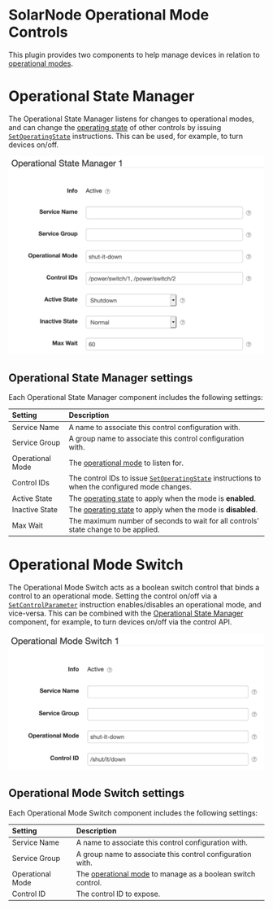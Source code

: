 # SolarNode Operational Mode Controls

This plugin provides two components to help manage devices in relation to [operational
modes][op-modes].

# Operational State Manager

The Operational State Manager listens for changes to operational modes, and can change the
[operating state][op-states] of other controls by issuing [`SetOperatingState`][set-op-state]
instructions. This can be used, for example, to turn devices on/off.

![settings](docs/solarnode-op-state-manager-settings.png)

## Operational State Manager settings

Each Operational State Manager component includes the following settings:

| Setting          | Description |
|:-----------------|:------------|
| Service Name     | A name to associate this control configuration with. |
| Service Group    | A group name to associate this control configuration with. |
| Operational Mode | The [operational mode][op-modes] to listen for. |
| Control IDs      | The control IDs to issue [`SetOperatingState`][set-op-state] instructions to when the configured mode changes. |
| Active State     | The [operating state][op-states] to apply when the mode is **enabled**. |
| Inactive State   | The [operating state][op-states] to apply when the mode is **disabled**. |
| Max Wait         | The maximum number of seconds to wait for all controls' state change to be applied. |


# Operational Mode Switch

The Operational Mode Switch acts as a boolean switch control that binds a control to an operational
mode. Setting the control on/off via a [`SetControlParameter`][set-control-param] instruction
enables/disables an operational mode, and vice-versa. This can be combined with the [Operational
State Manager](#operational-state-manager) component, for example, to turn devices on/off via the
control API.

![settings](docs/solarnode-op-mode-switch-settings.png)

## Operational Mode Switch settings

Each Operational Mode Switch component includes the following settings:

| Setting          | Description |
|:-----------------|:------------|
| Service Name     | A name to associate this control configuration with. |
| Service Group    | A group name to associate this control configuration with. |
| Operational Mode | The [operational mode][op-modes] to manage as a boolean switch control. |
| Control ID       | The control ID to expose. |



[op-modes]: https://github.com/SolarNetwork/solarnetwork/wiki/SolarNode-Operational-Modes
[op-states]: https://github.com/SolarNetwork/solarnetwork/wiki/SolarNet-API-global-objects#standard-device-operating-states
[set-control-param]: https://github.com/SolarNetwork/solarnetwork/wiki/SolarUser-API-enumerated-types#setcontrolparameter
[set-op-state]: https://github.com/SolarNetwork/solarnetwork/wiki/SolarUser-API-enumerated-types#setoperatingstate

